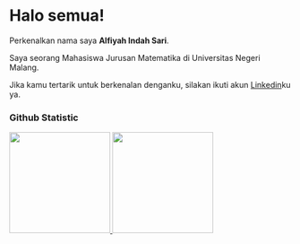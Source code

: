 # Halo semua! 
 
Perkenalkan nama saya **Alfiyah Indah Sari**.<br>
 
Saya seorang Mahasiswa Jurusan Matematika di Universitas Negeri Malang.<br>
 
Jika kamu tertarik untuk berkenalan denganku, silakan ikuti akun [Linkedin](https://www.linkedin.com/in/alfiyah-indah-sari-726004299/)ku ya.
 
### Github Statistic
<p align="left">
<a href="https://github.com/penuliscode">
  <img height="180em" src="https://github-readme-stats-eight-theta.vercel.app/api?username=penuliscode&show_icons=true&theme=algolia&include_all_commits=true&count_private=true"/>
  <img height="180em" src="https://github-readme-stats-eight-theta.vercel.app/api/top-langs/?username=penuliscode&layout=compact&layout=compact&theme=algolia"/>
</a>
</p>
